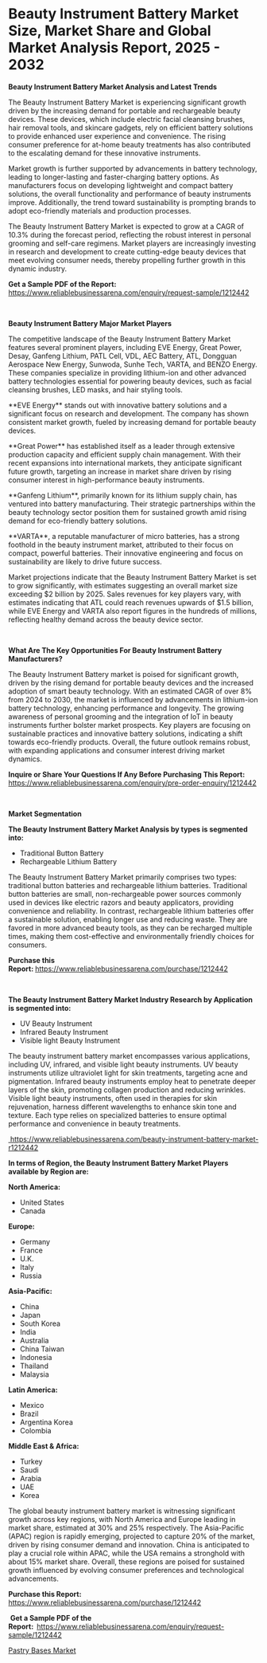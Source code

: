 <p><h1>Beauty Instrument Battery Market Size, Market Share and Global Market Analysis Report, 2025 - 2032</h1></p><p><strong>Beauty Instrument Battery Market Analysis and Latest Trends</strong></p>
<p><p>The Beauty Instrument Battery Market is experiencing significant growth driven by the increasing demand for portable and rechargeable beauty devices. These devices, which include electric facial cleansing brushes, hair removal tools, and skincare gadgets, rely on efficient battery solutions to provide enhanced user experience and convenience. The rising consumer preference for at-home beauty treatments has also contributed to the escalating demand for these innovative instruments.</p><p>Market growth is further supported by advancements in battery technology, leading to longer-lasting and faster-charging battery options. As manufacturers focus on developing lightweight and compact battery solutions, the overall functionality and performance of beauty instruments improve. Additionally, the trend toward sustainability is prompting brands to adopt eco-friendly materials and production processes.</p><p>The Beauty Instrument Battery Market is expected to grow at a CAGR of 10.3% during the forecast period, reflecting the robust interest in personal grooming and self-care regimens. Market players are increasingly investing in research and development to create cutting-edge beauty devices that meet evolving consumer needs, thereby propelling further growth in this dynamic industry.</p></p>
<p><strong>Get a Sample PDF of the Report:&nbsp;</strong> <a href="https://www.reliablebusinessarena.com/enquiry/request-sample/1212442?utm_campaign=3218&utm_medium=2&utm_source=Github&utm_content=ia&utm_term=24032025&utm_id=beauty-instrument-battery">https://www.reliablebusinessarena.com/enquiry/request-sample/1212442</a></p>
<p>&nbsp;</p>
<p><strong>Beauty Instrument Battery Major Market Players</strong></p>
<p><p>The competitive landscape of the Beauty Instrument Battery Market features several prominent players, including EVE Energy, Great Power, Desay, Ganfeng Lithium, PATL Cell, VDL, AEC Battery, ATL, Dongguan Aerospace New Energy, Sunwoda, Sunhe Tech, VARTA, and BENZO Energy. These companies specialize in providing lithium-ion and other advanced battery technologies essential for powering beauty devices, such as facial cleansing brushes, LED masks, and hair styling tools.</p><p>**EVE Energy** stands out with innovative battery solutions and a significant focus on research and development. The company has shown consistent market growth, fueled by increasing demand for portable beauty devices.</p><p>**Great Power** has established itself as a leader through extensive production capacity and efficient supply chain management. With their recent expansions into international markets, they anticipate significant future growth, targeting an increase in market share driven by rising consumer interest in high-performance beauty instruments.</p><p>**Ganfeng Lithium**, primarily known for its lithium supply chain, has ventured into battery manufacturing. Their strategic partnerships within the beauty technology sector position them for sustained growth amid rising demand for eco-friendly battery solutions.</p><p>**VARTA**, a reputable manufacturer of micro batteries, has a strong foothold in the beauty instrument market, attributed to their focus on compact, powerful batteries. Their innovative engineering and focus on sustainability are likely to drive future success.</p><p>Market projections indicate that the Beauty Instrument Battery Market is set to grow significantly, with estimates suggesting an overall market size exceeding $2 billion by 2025. Sales revenues for key players vary, with estimates indicating that ATL could reach revenues upwards of $1.5 billion, while EVE Energy and VARTA also report figures in the hundreds of millions, reflecting healthy demand across the beauty device sector.</p></p>
<p>&nbsp;</p>
<p><strong>What Are The Key Opportunities For Beauty Instrument Battery Manufacturers?</strong></p>
<p><p>The Beauty Instrument Battery market is poised for significant growth, driven by the rising demand for portable beauty devices and the increased adoption of smart beauty technology. With an estimated CAGR of over 8% from 2024 to 2030, the market is influenced by advancements in lithium-ion battery technology, enhancing performance and longevity. The growing awareness of personal grooming and the integration of IoT in beauty instruments further bolster market prospects. Key players are focusing on sustainable practices and innovative battery solutions, indicating a shift towards eco-friendly products. Overall, the future outlook remains robust, with expanding applications and consumer interest driving market dynamics.</p></p>
<p><strong>Inquire or Share Your Questions If Any Before Purchasing This Report:</strong> <a href="https://www.reliablebusinessarena.com/enquiry/pre-order-enquiry/1212442?utm_campaign=3218&utm_medium=2&utm_source=Github&utm_content=ia&utm_term=24032025&utm_id=beauty-instrument-battery">https://www.reliablebusinessarena.com/enquiry/pre-order-enquiry/1212442</a></p>
<p>&nbsp;</p>
<p><strong>Market Segmentation</strong></p>
<p><strong>The Beauty Instrument Battery Market Analysis by types is segmented into:</strong></p>
<p><ul><li>Traditional Button Battery</li><li>Rechargeable Lithium Battery</li></ul></p>
<p><p>The Beauty Instrument Battery Market primarily comprises two types: traditional button batteries and rechargeable lithium batteries. Traditional button batteries are small, non-rechargeable power sources commonly used in devices like electric razors and beauty applicators, providing convenience and reliability. In contrast, rechargeable lithium batteries offer a sustainable solution, enabling longer use and reducing waste. They are favored in more advanced beauty tools, as they can be recharged multiple times, making them cost-effective and environmentally friendly choices for consumers.</p></p>
<p><strong>Purchase this Report:&nbsp;</strong><a href="https://www.reliablebusinessarena.com/purchase/1212442?utm_campaign=3218&utm_medium=2&utm_source=Github&utm_content=ia&utm_term=24032025&utm_id=beauty-instrument-battery">https://www.reliablebusinessarena.com/purchase/1212442</a></p>
<p>&nbsp;</p>
<p><strong>The Beauty Instrument Battery Market Industry Research by Application is segmented into:</strong></p>
<p><ul><li>UV Beauty Instrument</li><li>Infrared Beauty Instrument</li><li>Visible light Beauty Instrument</li></ul></p>
<p><p>The beauty instrument battery market encompasses various applications, including UV, infrared, and visible light beauty instruments. UV beauty instruments utilize ultraviolet light for skin treatments, targeting acne and pigmentation. Infrared beauty instruments employ heat to penetrate deeper layers of the skin, promoting collagen production and reducing wrinkles. Visible light beauty instruments, often used in therapies for skin rejuvenation, harness different wavelengths to enhance skin tone and texture. Each type relies on specialized batteries to ensure optimal performance and convenience in beauty treatments.</p></p>
<p><a href="https://www.reliablebusinessarena.com/beauty-instrument-battery-market-r1212442?utm_campaign=3218&utm_medium=2&utm_source=Github&utm_content=ia&utm_term=24032025&utm_id=beauty-instrument-battery">&nbsp;https://www.reliablebusinessarena.com/beauty-instrument-battery-market-r1212442</a></p>
<p><strong>In terms of Region, the Beauty Instrument Battery Market Players available by Region are:</strong></p>
<p>
    <p> <strong> North America: </strong>
        <ul>
            <li>United States</li>
            <li>Canada</li>
        </ul>
        </p> 
    <p> <strong> Europe: </strong>
        <ul>
            <li>Germany</li>
            <li>France</li>
            <li>U.K.</li>
            <li>Italy</li>
            <li>Russia</li>
        </ul>
        </p> 
    <p> <strong> Asia-Pacific: </strong>
        <ul>
            <li>China</li>
            <li>Japan</li>
            <li>South Korea</li>
            <li>India</li>
            <li>Australia</li>
            <li>China Taiwan</li>
            <li>Indonesia</li>
            <li>Thailand</li>
            <li>Malaysia</li>
        </ul>
        </p> 
    <p> <strong> Latin America: </strong>
        <ul>
            <li>Mexico</li>
            <li>Brazil</li>
            <li>Argentina Korea</li>
            <li>Colombia</li>
        </ul>
        </p> 
    <p> <strong> Middle East & Africa: </strong>
        <ul>
            <li>Turkey</li>
            <li>Saudi</li>
            <li>Arabia</li>
            <li>UAE</li>
            <li>Korea</li>
        </ul>
    </p>
    </p>
<p><p>The global beauty instrument battery market is witnessing significant growth across key regions, with North America and Europe leading in market share, estimated at 30% and 25% respectively. The Asia-Pacific (APAC) region is rapidly emerging, projected to capture 20% of the market, driven by rising consumer demand and innovation. China is anticipated to play a crucial role within APAC, while the USA remains a stronghold with about 15% market share. Overall, these regions are poised for sustained growth influenced by evolving consumer preferences and technological advancements.</p></p>
<p><strong>Purchase this Report: </strong><a href="https://www.reliablebusinessarena.com/purchase/1212442?utm_campaign=3218&utm_medium=2&utm_source=Github&utm_content=ia&utm_term=24032025&utm_id=beauty-instrument-battery">https://www.reliablebusinessarena.com/purchase/1212442</a></p>
<p>&nbsp;<strong>Get a Sample PDF of the Report:&nbsp;&nbsp;</strong><a href="https://www.reliablebusinessarena.com/enquiry/request-sample/1212442?utm_campaign=3218&utm_medium=2&utm_source=Github&utm_content=ia&utm_term=24032025&utm_id=beauty-instrument-battery">https://www.reliablebusinessarena.com/enquiry/request-sample/1212442</a></p>
<p><strong></strong></p>
<p><p><a href="https://github.com/omduthkevork/Market-Research-Report-List-1/blob/main/pastry-bases-market.md?utm_campaign=3218&utm_medium=2&utm_source=Github&utm_content=ia&utm_term=24032025&utm_id=beauty-instrument-battery">Pastry Bases Market</a></p></p>